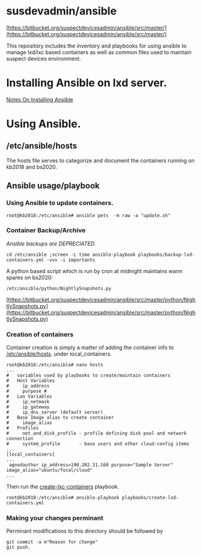 # susdevadmin/ansible
[https://bitbucket.org/suspectdevicesadmin/ansible/src/master/](https://bitbucket.org/suspectdevicesadmin/ansible/src/master/)

This repository includes the inventory and playbooks for using ansible to manage lxd/lxc based containers as well as common files used to maintain suspect devices environment.

# Installing Ansible on lxd server.

[Notes On Installing Ansible](https://bitbucket.org/suspectdevicesadmin/ansible/src/master/ServerInstall.md)
# Using Ansible.
## /etc/ansible/hosts
The hosts file serves to categorize and document the containers running on kb2018 and bs2020. 


## Ansible usage/playbook
### Using Ansible to update containers.
```
root@kb2018:/etc/ansible# ansible pets  -m raw -a "update.sh"
```
### Container Backup/Archive
*Ansible backups are DEPRECIATED.*

```
cd /etc/ansible ;screen -L time ansible-playbook playbooks/backup-lxd-containers.yml -vvv -i importants
```
A python based script which is run by cron at midnight maintains warm spares on bs2020:

```
/etc/ansible/python/NightlySnapshots.py
```
[https://bitbucket.org/suspectdevicesadmin/ansible/src/master/python/NightlySnapshots.py](https://bitbucket.org/suspectdevicesadmin/ansible/src/master/python/NightlySnapshots.py)

### Creation of containers
Container creation is simply a matter of adding the container info to [/etc/ansible/hosts](https://bitbucket.org/suspectdevicesadmin/ansible/src/master/hosts). under local_containers. 

```
root@kb2018:/etc/ansible# nano hosts
...
#   variables used by playbooks to create/maintain containers
#   Host Variables
#     ip_address
#     purpose #
#   Lan Variables
#     ip_netmask
#     ip_gateway
#     ip_dns_server (default server)
#   Base Image alias to create container
#     image_alias
#   Profiles
#     net_and_disk_profile - profile defining disk pool and network connection
#     system_profile       - base users and other cloud-config items
...
[local_containers]
...
 agoodauthor ip_address=198.202.31.160 purpose="Sample Server" image_alias="ubuntu/focal/cloud"  
...

```
Then run the [create-lxc-containers](https://bitbucket.org/suspectdevicesadmin/ansible/src/master/roles/create_lxd_containers/tasks/main.yml) playbook.

```
root@kb2018:/etc/ansible# ansible-playbook playbooks/create-lxd-containers.yml 
```

### Making your changes perminant

Perminant modifications to this directory should be followed by 

```
git commit -a m"Reason for change"
git push.
```
